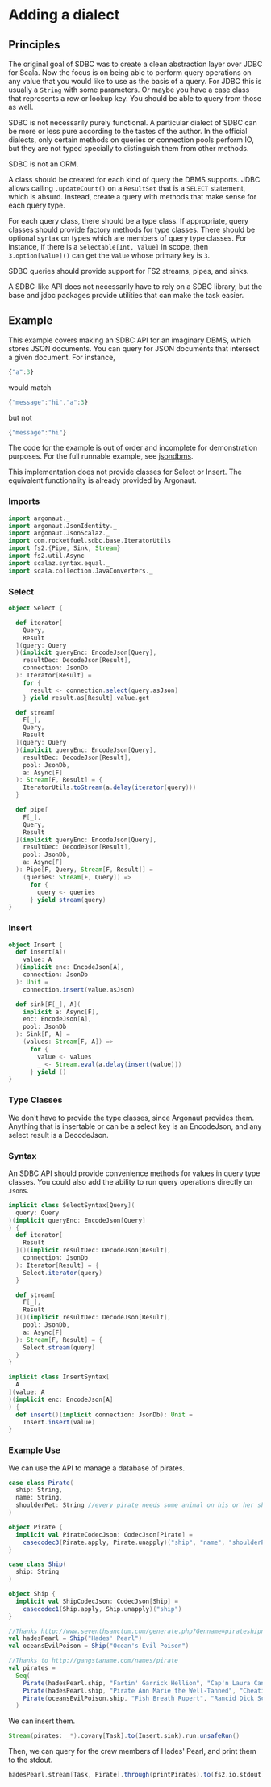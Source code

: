 # Adding a dialect

## Principles

The original goal of SDBC was to create a clean abstraction layer over JDBC for Scala. Now the focus is on being able to perform query operations on any value that you would like to use as the basis of a query. For JDBC this is usually a `String` with some parameters. Or maybe you have a case class that represents a row or lookup key. You should be able to query from those as well.

SDBC is not necessarily purely functional. A particular dialect of SDBC can be more or less pure according to the tastes of the author. In the official dialects, only certain methods on queries or connection pools perform IO, but they are not typed specially to distinguish them from other methods.

SDBC is not an ORM.

A class should be created for each kind of query the DBMS supports. JDBC allows calling `.updateCount()` on a `ResultSet` that is a `SELECT` statement, which is absurd. Instead, create a query with methods that make sense for each query type.

For each query class, there should be a type class. If appropriate, query classes should provide factory methods for type classes. There should be optional syntax on types which are members of query type classes. For instance, if there is a `Selectable[Int, Value]` in scope, then `3.option[Value]()` can get the `Value` whose primary key is `3`.

SDBC queries should provide support for FS2 streams, pipes, and sinks.

A SDBC-like API does not necessarily have to rely on a SDBC library, but the base and jdbc packages provide utilities that can make the task easier.

## Example

This example covers making an SDBC API for an imaginary DBMS, which stores JSON documents. You can query for JSON documents that intersect a given document. For instance,

```javascript
{"a":3}
```

would match

```javascript
{"message":"hi","a":3}
```

but not

```javascript
{"message":"hi"}
```

The code for the example is out of order and incomplete for demonstration purposes. For the full runnable example, see [jsondbms](/examples/src/main/scala/com/example/jsondbms/).

This implementation does not provide classes for Select or Insert. The equivalent functionality is already provided by Argonaut.

### Imports

```scala
import argonaut._
import argonaut.JsonIdentity._
import argonaut.JsonScalaz._
import com.rocketfuel.sdbc.base.IteratorUtils
import fs2.{Pipe, Sink, Stream}
import fs2.util.Async
import scalaz.syntax.equal._
import scala.collection.JavaConverters._
```

### Select

```scala
object Select {

  def iterator[
    Query,
    Result
  ](query: Query
  )(implicit queryEnc: EncodeJson[Query],
    resultDec: DecodeJson[Result],
    connection: JsonDb
  ): Iterator[Result] =
    for {
      result <- connection.select(query.asJson)
    } yield result.as[Result].value.get

  def stream[
    F[_],
    Query,
    Result
  ](query: Query
  )(implicit queryEnc: EncodeJson[Query],
    resultDec: DecodeJson[Result],
    pool: JsonDb,
    a: Async[F]
  ): Stream[F, Result] = {
    IteratorUtils.toStream(a.delay(iterator(query)))
  }

  def pipe[
    F[_],
    Query,
    Result
  ](implicit queryEnc: EncodeJson[Query],
    resultDec: DecodeJson[Result],
    pool: JsonDb,
    a: Async[F]
  ): Pipe[F, Query, Stream[F, Result]] =
    (queries: Stream[F, Query]) =>
      for {
        query <- queries
      } yield stream(query)
}
```

### Insert

```scala
object Insert {
  def insert[A](
    value: A
  )(implicit enc: EncodeJson[A],
    connection: JsonDb
  ): Unit =
    connection.insert(value.asJson)

  def sink[F[_], A](
    implicit a: Async[F],
    enc: EncodeJson[A],
    pool: JsonDb
  ): Sink[F, A] =
    (values: Stream[F, A]) =>
      for {
        value <- values
        _ <- Stream.eval(a.delay(insert(value)))
      } yield ()
}
```

### Type Classes

We don't have to provide the type classes, since Argonaut provides them. Anything that is insertable or can be a select key is an EncodeJson, and any select result is a DecodeJson.

### Syntax

An SDBC API should provide convenience methods for values in query type classes. You could also add the ability to run query operations directly on `Json`s.

```scala
implicit class SelectSyntax[Query](
  query: Query
)(implicit queryEnc: EncodeJson[Query]
) {
  def iterator[
    Result
  ]()(implicit resultDec: DecodeJson[Result],
    connection: JsonDb
  ): Iterator[Result] = {
    Select.iterator(query)
  }

  def stream[
    F[_],
    Result
  ]()(implicit resultDec: DecodeJson[Result],
    pool: JsonDb,
    a: Async[F]
  ): Stream[F, Result] = {
    Select.stream(query)
  }
}

implicit class InsertSyntax[
  A
](value: A
)(implicit enc: EncodeJson[A]
) {
  def insert()(implicit connection: JsonDb): Unit =
    Insert.insert(value)
}
```

### Example Use

We can use the API to manage a database of pirates.

```scala
case class Pirate(
  ship: String,
  name: String,
  shoulderPet: String //every pirate needs some animal on his or her shoulder
)

object Pirate {
  implicit val PirateCodecJson: CodecJson[Pirate] =
    casecodec3(Pirate.apply, Pirate.unapply)("ship", "name", "shoulderPet")
}

case class Ship(
  ship: String
)

object Ship {
  implicit val ShipCodecJson: CodecJson[Ship] =
    casecodec1(Ship.apply, Ship.unapply)("ship")
}

//Thanks http://www.seventhsanctum.com/generate.php?Genname=pirateshipnamer
val hadesPearl = Ship("Hades' Pearl")
val oceansEvilPoison = Ship("Ocean's Evil Poison")

//Thanks to http://gangstaname.com/names/pirate
val pirates =
  Seq(
    Pirate(hadesPearl.ship, "Fartin' Garrick Hellion", "Cap'n Laura Cannonballs"),
    Pirate(hadesPearl.ship, "Pirate Ann Marie the Well-Tanned", "Cheatin' Louise Bonny"),
    Pirate(oceansEvilPoison.ship, "Fish Breath Rupert", "Rancid Dick Scabb")
  )
```

We can insert them.

```scala
Stream(pirates: _*).covary[Task].to(Insert.sink).run.unsafeRun()
```

Then, we can query for the crew members of Hades' Pearl, and print them to the stdout.

```scala
hadesPearl.stream[Task, Pirate].through(printPirates).to(fs2.io.stdout)
```
